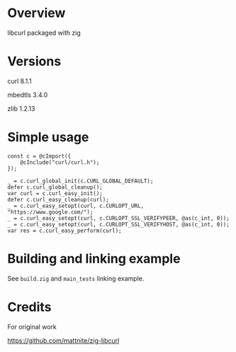 # Overview

libcurl packaged with zig

# Versions

curl 8.1.1

mbedtls 3.4.0

zlib 1.2.13

# Simple usage

```zig
const c = @cImport({
    @cInclude("curl/curl.h");
});

_ = c.curl_global_init(c.CURL_GLOBAL_DEFAULT);
defer c.curl_global_cleanup();
var curl = c.curl_easy_init();
defer c.curl_easy_cleanup(curl);
_ = c.curl_easy_setopt(curl, c.CURLOPT_URL, "https://www.google.com/");
_ = c.curl_easy_setopt(curl, c.CURLOPT_SSL_VERIFYPEER, @as(c_int, 0));
_ = c.curl_easy_setopt(curl, c.CURLOPT_SSL_VERIFYHOST, @as(c_int, 0));
var res = c.curl_easy_perform(curl);
```

# Building and linking example

See `build.zig` and `main_tests` linking example.

# Credits

For original work

https://github.com/mattnite/zig-libcurl
